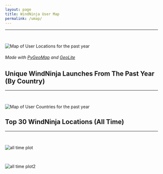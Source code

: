 ```yaml
---
layout: page
title: WindNinja User Map
permalink: /umap/
---
```



<hr />
<br>

![Map of User Locations for the past year](http://firelab.github.io/windninja/assets/ipoutput.png)



###### Made with [PyGeoMap](https://github.com/pierrrrrrre/PyGeoIpMap) and [GeoLite](http://www.maxmind.com)



## Unique WindNinja Launches From The Past Year (By Country)

<hr />
<br>

![Map of User Countries for the past year](http://firelab.github.io/windninja/assets/combo.png)

## Top 30 WindNinja Locations (All Time)

<hr />
<br>

![all time plot](http://firelab.github.io/windninja/assets/15.png)

<br>

![all time plot2](http://firelab.github.io/windninja/assets/30.png)

